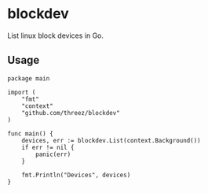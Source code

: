# blockdev

List linux block devices in Go.

## Usage

    package main
    
    import (
        "fmt"
	    "context"
        "github.com/threez/blockdev"
    )

    func main() {
        devices, err := blockdev.List(context.Background())
        if err != nil {
            panic(err)
        }

        fmt.Println("Devices", devices)
    }

